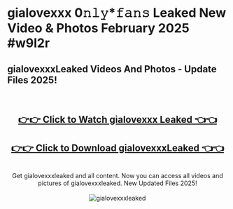 # gialovexxx 0𝚗𝚕𝚢*𝚏𝚊𝚗𝚜 Leaked New Video & Photos February 2025 #w9l2r

<h2>gialovexxxLeaked Videos And Photos - Update Files 2025!</h2>
<br>
<div align="center">
<h2><a href="https://mediaupload.pro?title=gialovexxx&ref=11F" rel="nofollow">👉👉 Click to Watch gialovexxx Leaked 👈👈</a></h2>
<h2><a href="https://mediaupload.pro?title=gialovexxx&ref=11F" rel="nofollow">👉👉 Click to Download gialovexxxLeaked 👈👈</a></h2>
<br>
Get gialovexxxleaked and all content. Now you can access all videos and pictures of gialovexxxleaked. New Updated Files 2025!
<br>
<br>
<a href="https://mediaupload.pro?title=gialovexxx&ref=11F" rel="nofollow" data-target="animated-image.originalLink"><img src="https://i.ibb.co/Gkj2r4b/banner.png" alt="gialovexxxleaked" style="max-width: 100%; display: inline-block;" data-target="animated-image.originalImage"></a>
</div>
<br>

